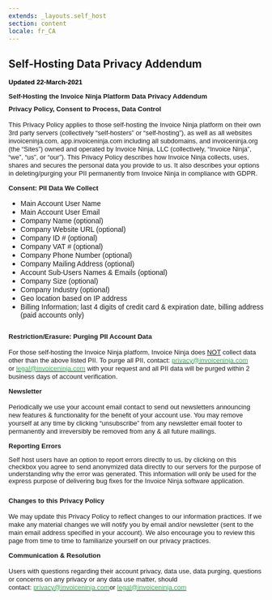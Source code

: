 ```yaml
---
extends: _layouts.self_host
section: content
locale: fr_CA
---
```


## Self-Hosting Data Privacy Addendum

<h3 style='margin-top:2.0pt;margin-right:0cm;margin-bottom:0cm;margin-left:0cm;line-height:107%;font-size:16px;font-family:"Calibri Light",sans-serif;color:#1F4D78;font-weight:normal;'><strong><span style='font-size:13px;line-height:107%;font-family:"Verdana",sans-serif;color:windowtext;'>Updated 22-March-2021</span></strong></h3>
<p style='margin-right:0cm;margin-left:0cm;font-size:15px;font-family:"Calibri",sans-serif;margin-top:0cm;margin-bottom:8.0pt;line-height:107%;'><strong><span style='font-size:13px;line-height:107%;font-family:"Verdana",sans-serif;'><br>Self-Hosting the Invoice Ninja Platform Data Privacy Addendum</span></strong></p>
<h3 style='margin-top:0cm;margin-right:0cm;margin-bottom:0cm;margin-left:0cm;line-height:107%;font-size:16px;font-family:"Calibri Light",sans-serif;color:#1F4D78;font-weight:normal;vertical-align:baseline;'><strong><span style='font-size:13px;line-height:107%;font-family:"Verdana",sans-serif;color:#1B1A1A;'>Privacy Policy, Consent to Process, Data Control</span></strong></h3>
<p style='margin-right:0cm;margin-left:0cm;font-size:15px;font-family:"Calibri",sans-serif;margin-top:0cm;margin-bottom:8.0pt;line-height:107%;margin:0cm;vertical-align:baseline;'><span style='font-size:13px;font-family:"Verdana",sans-serif;color:#1B1A1A;'>&nbsp;</span></p>
<p style='margin-right:0cm;margin-left:0cm;font-size:15px;font-family:"Calibri",sans-serif;margin-top:0cm;margin-bottom:8.0pt;line-height:107%;margin:0cm;vertical-align:baseline;'><span style='font-size:13px;font-family:"Verdana",sans-serif;color:#1B1A1A;'>This Privacy Policy applies to those self-hosting the Invoice Ninja platform on their own 3rd party servers (collectively &ldquo;self-hosters&rdquo; or &ldquo;self-hosting&rdquo;), as well as all websites invoiceninja.com, app.invoiceninja.com including all subdomains, and invoiceninja.org (the &ldquo;Sites&rdquo;) owned and operated by Invoice Ninja, LLC (collectively, &ldquo;Invoice Ninja&rdquo;, &ldquo;we&rdquo;, &ldquo;us&rdquo;, or &ldquo;our&rdquo;). This Privacy Policy describes how Invoice Ninja collects, uses, shares and secures the personal data you provide to us. It also describes your options in deleting/purging your PII permanently from Invoice Ninja in compliance with GDPR.</span></p>
<h3 style='margin-top:0cm;margin-right:0cm;margin-bottom:0cm;margin-left:0cm;line-height:107%;font-size:16px;font-family:"Calibri Light",sans-serif;color:#1F4D78;font-weight:normal;vertical-align:baseline;'><strong><span style='font-size:13px;line-height:107%;font-family:"Verdana",sans-serif;color:#1B1A1A;'>&nbsp;</span></strong></h3>
<h3 style='margin-top:0cm;margin-right:0cm;margin-bottom:0cm;margin-left:0cm;line-height:107%;font-size:16px;font-family:"Calibri Light",sans-serif;color:#1F4D78;font-weight:normal;vertical-align:baseline;'><strong><span style='font-size:13px;line-height:107%;font-family:"Verdana",sans-serif;color:#1B1A1A;'>Consent: PII Data We Collect</span></strong></h3>
<ul style="list-style-type: disc;margin-left:0cmundefined;">
    <li><span style='font-family:"Verdana",sans-serif;'>Main Account User Name</span></li>
    <li><span style='font-family:"Verdana",sans-serif;'>Main Account User Email</span></li>
    <li><span style='font-family:"Verdana",sans-serif;'>Company Name (optional)</span></li>
    <li><span style='font-family:"Verdana",sans-serif;'>Company Website URL (optional)</span></li>
    <li><span style='font-family:"Verdana",sans-serif;'>Company ID # (optional)</span></li>
    <li><span style='font-family:"Verdana",sans-serif;'>Company VAT # (optional)</span></li>
    <li><span style='font-family:"Verdana",sans-serif;'>Company Phone Number (optional)</span></li>
    <li><span style='font-family:"Verdana",sans-serif;'>Company Mailing Address (optional)</span></li>
    <li><span style='font-family:"Verdana",sans-serif;'>Account Sub-Users Names &amp; Emails (optional)</span></li>
    <li><span style='font-family:"Verdana",sans-serif;'>Company Size (optional)</span></li>
    <li><span style='font-family:"Verdana",sans-serif;'>Company Industry (optional)</span></li>
    <li><span style='font-family:"Verdana",sans-serif;'>Geo location based on IP address</span></li>
    <li><span style='font-family:"Verdana",sans-serif;'>Billing Information; last 4 digits of credit card &amp; expiration date, billing address (paid accounts only)</span></li>
</ul>
<h3 style='margin-top:0cm;margin-right:0cm;margin-bottom:0cm;margin-left:0cm;line-height:107%;font-size:16px;font-family:"Calibri Light",sans-serif;color:#1F4D78;font-weight:normal;vertical-align:baseline;'><strong><span style='font-size:13px;line-height:107%;font-family:"Verdana",sans-serif;color:#1B1A1A;'>&nbsp;</span></strong></h3>
<h3 style='margin-top:0cm;margin-right:0cm;margin-bottom:0cm;margin-left:0cm;line-height:107%;font-size:16px;font-family:"Calibri Light",sans-serif;color:#1F4D78;font-weight:normal;vertical-align:baseline;'><strong><span style='font-size:13px;line-height:107%;font-family:"Verdana",sans-serif;color:#1B1A1A;'>Restriction/Erasure: Purging PII Account Data</span></strong></h3>
<p style='margin-right:0cm;margin-left:0cm;font-size:15px;font-family:"Calibri",sans-serif;margin-top:0cm;margin-bottom:8.0pt;line-height:107%;margin:0cm;vertical-align:baseline;'><span style='font-size:13px;font-family:"Verdana",sans-serif;color:#1B1A1A;'>&nbsp;</span></p>
<p style='margin-right:0cm;margin-left:0cm;font-size:15px;font-family:"Calibri",sans-serif;margin-top:0cm;margin-bottom:8.0pt;line-height:107%;margin:0cm;vertical-align:baseline;'><span style='font-size:13px;font-family:"Verdana",sans-serif;color:#1B1A1A;'>For those self-hosting the Invoice Ninja platform, Invoice Ninja does <u><span style="border:none windowtext 1.0pt;padding:0cm;">NOT</span></u> collect data other than the above listed PII. To purge all PII, contact:&nbsp;</span><span style='font-size:13px;font-family:"Verdana",sans-serif;'><a href="mailto:privacy@invoiceninja.com"><span style="color:#31AC4F;">privacy@invoiceninja.com</span></a></span><span style='font-size:13px;font-family:"Verdana",sans-serif;color:#1B1A1A;'>&nbsp; or&nbsp;</span><span style='font-size:13px;font-family:"Verdana",sans-serif;'><a href="mailto:legal@invoiceninja.com"><span style="color:#31AC4F;">legal@invoiceninja.com</span></a></span><span style='font-size:13px;font-family:"Verdana",sans-serif;color:#1B1A1A;'>&nbsp;with your request and all PII data will be purged within 2 business days of account verification.</span></p>
<h3 style='margin-top:0cm;margin-right:0cm;margin-bottom:0cm;margin-left:0cm;line-height:107%;font-size:16px;font-family:"Calibri Light",sans-serif;color:#1F4D78;font-weight:normal;vertical-align:baseline;'><strong><span style='font-size:13px;line-height:107%;font-family:"Verdana",sans-serif;color:#1B1A1A;'>&nbsp;</span></strong></h3>
<h3 style='margin-top:0cm;margin-right:0cm;margin-bottom:0cm;margin-left:0cm;line-height:107%;font-size:16px;font-family:"Calibri Light",sans-serif;color:#1F4D78;font-weight:normal;vertical-align:baseline;'><strong><span style='font-size:13px;line-height:107%;font-family:"Verdana",sans-serif;color:#1B1A1A;'>Newsletter</span></strong></h3>
<p style='margin-right:0cm;margin-left:0cm;font-size:15px;font-family:"Calibri",sans-serif;margin-top:0cm;margin-bottom:8.0pt;line-height:107%;margin:0cm;vertical-align:baseline;'><span style='font-size:13px;font-family:"Verdana",sans-serif;color:#1B1A1A;'>&nbsp;</span></p>
<p style='margin-right:0cm;margin-left:0cm;font-size:15px;font-family:"Calibri",sans-serif;margin-top:0cm;margin-bottom:8.0pt;line-height:107%;margin:0cm;vertical-align:baseline;'><span style='font-size:13px;font-family:"Verdana",sans-serif;color:#1B1A1A;'>Periodically we use your account email contact to send out newsletters announcing new features &amp; functionality for the benefit of your account use. You may remove yourself at any time by clicking &ldquo;unsubscribe&rdquo; from any newsletter email footer to permanently and irreversibly be removed from any &amp; all future mailings.</span></p>
<h3 style='margin-top:0cm;margin-right:0cm;margin-bottom:0cm;margin-left:0cm;line-height:107%;font-size:16px;font-family:"Calibri Light",sans-serif;color:#1F4D78;font-weight:normal;vertical-align:baseline;'><strong><span style='font-size:13px;line-height:107%;font-family:"Verdana",sans-serif;color:#1B1A1A;'>&nbsp;</span></strong></h3>
<h3 style='margin-top:0cm;margin-right:0cm;margin-bottom:0cm;margin-left:0cm;line-height:107%;font-size:16px;font-family:"Calibri Light",sans-serif;color:#1F4D78;font-weight:normal;vertical-align:baseline;'><strong><span style='font-size:13px;line-height:107%;font-family:"Verdana",sans-serif;color:#1D1C1D;background:white;'>Reporting Errors</span></strong></h3>
<h3 style='margin-top:0cm;margin-right:0cm;margin-bottom:0cm;margin-left:0cm;line-height:107%;font-size:16px;font-family:"Calibri Light",sans-serif;color:#1F4D78;font-weight:normal;vertical-align:baseline;'><span style='font-size:13px;line-height:107%;font-family:"Verdana",sans-serif;color:#1D1C1D;'><br> <span style="background:white;">Self host users have an option to report errors directly to us, by clicking on this checkbox you agree to send anonymized data directly to our servers for the purpose of understanding why the error was generated. This information will only be used for the express purpose of delivering bug fixes for the Invoice Ninja software application.</span></span></h3>
<p style='margin-right:0cm;margin-left:0cm;font-size:15px;font-family:"Calibri",sans-serif;margin-top:0cm;margin-bottom:8.0pt;line-height:107%;'><span style='font-size:13px;line-height:107%;font-family:"Verdana",sans-serif;'>&nbsp;</span></p>
<h3 style='margin-top:0cm;margin-right:0cm;margin-bottom:0cm;margin-left:0cm;line-height:107%;font-size:16px;font-family:"Calibri Light",sans-serif;color:#1F4D78;font-weight:normal;vertical-align:baseline;'><strong><span style='font-size:13px;line-height:107%;font-family:"Verdana",sans-serif;color:#1B1A1A;'>Changes to this Privacy Policy</span></strong></h3>
<p style='margin-right:0cm;margin-left:0cm;font-size:15px;font-family:"Calibri",sans-serif;margin-top:0cm;margin-bottom:8.0pt;line-height:107%;margin:0cm;vertical-align:baseline;'><span style='font-size:13px;font-family:"Verdana",sans-serif;color:#1B1A1A;'>&nbsp;</span></p>
<p style='margin-right:0cm;margin-left:0cm;font-size:15px;font-family:"Calibri",sans-serif;margin-top:0cm;margin-bottom:8.0pt;line-height:107%;margin:0cm;vertical-align:baseline;'><span style='font-size:13px;font-family:"Verdana",sans-serif;color:#1B1A1A;'>We may update this Privacy Policy to reflect changes to our information practices. If we make any material changes we will notify you by email and/or newsletter (sent to the main email address specified in your account). We also encourage you to review this page from time to time to familiarize yourself on our privacy practices.</span></p>
<h3 style='margin-top:0cm;margin-right:0cm;margin-bottom:0cm;margin-left:0cm;line-height:107%;font-size:16px;font-family:"Calibri Light",sans-serif;color:#1F4D78;font-weight:normal;vertical-align:baseline;'><strong><span style='font-size:13px;line-height:107%;font-family:"Verdana",sans-serif;color:#1B1A1A;'>&nbsp;</span></strong></h3>
<h3 style='margin-top:0cm;margin-right:0cm;margin-bottom:0cm;margin-left:0cm;line-height:107%;font-size:16px;font-family:"Calibri Light",sans-serif;color:#1F4D78;font-weight:normal;vertical-align:baseline;'><strong><span style='font-size:13px;line-height:107%;font-family:"Verdana",sans-serif;color:#1B1A1A;'>Communication &amp; Resolution</span></strong></h3>
<p style='margin-right:0cm;margin-left:0cm;font-size:15px;font-family:"Calibri",sans-serif;margin-top:0cm;margin-bottom:8.0pt;line-height:107%;margin:0cm;vertical-align:baseline;'><span style='font-size:13px;font-family:"Verdana",sans-serif;color:#1B1A1A;'>&nbsp;</span></p>
<p style='margin-right:0cm;margin-left:0cm;font-size:15px;font-family:"Calibri",sans-serif;margin-top:0cm;margin-bottom:8.0pt;line-height:107%;margin:0cm;vertical-align:baseline;'><span style='font-size:13px;font-family:"Verdana",sans-serif;color:#1B1A1A;'>Users with questions regarding their account privacy, data use, data purging, questions or concerns on any privacy or any data use matter, should contact:&nbsp;</span><span style='font-size:13px;font-family:"Verdana",sans-serif;'><a href="mailto:privacy@invoiceninja.com"><span style="color:#31AC4F;">privacy@invoiceninja.com</span></a></span><span style='font-size:13px;font-family:"Verdana",sans-serif;color:#1B1A1A;'>or&nbsp;</span><span style='font-size:13px;font-family:"Verdana",sans-serif;'><a href="mailto:legal@invoiceninja.com"><span style="color:#31AC4F;">legal@invoiceninja.com</span></a></span></p>
<p style='margin-right:0cm;margin-left:0cm;font-size:15px;font-family:"Calibri",sans-serif;margin-top:0cm;margin-bottom:8.0pt;line-height:107%;'><span style='font-size:13px;line-height:107%;font-family:"Verdana",sans-serif;'>&nbsp;</span></p>

